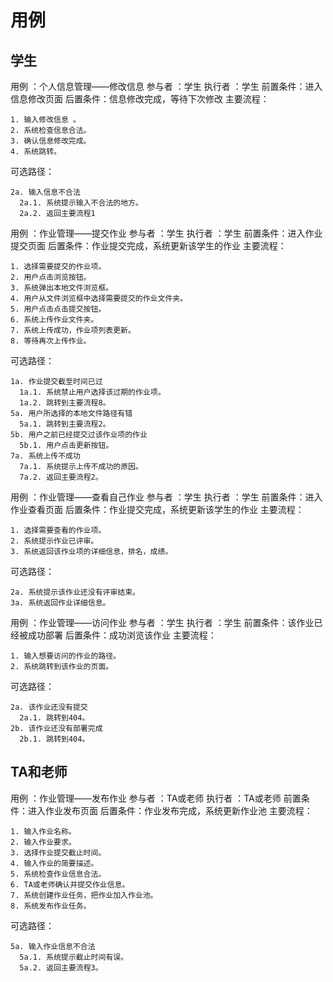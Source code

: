 # 用例

## 学生

用例    ：个人信息管理——修改信息
参与者  ：学生
执行者  ：学生
前置条件：进入信息修改页面
后置条件：信息修改完成，等待下次修改
主要流程：

    1. 输入修改信息 。
    2. 系统检查信息合法。
    3. 确认信息修改完成。
    4. 系统跳转。

可选路径：

    2a. 输入信息不合法
      2a.1. 系统提示输入不合法的地方。
      2a.2. 返回主要流程1



用例    ：作业管理——提交作业
参与者  ：学生
执行者  ：学生
前置条件：进入作业提交页面
后置条件：作业提交完成，系统更新该学生的作业
主要流程：

    1. 选择需要提交的作业项。
    2. 用户点击浏览按钮。
    3. 系统弹出本地文件浏览框。
    4. 用户从文件浏览框中选择需要提交的作业文件夹。
    5. 用户点击点击提交按钮。
    6. 系统上传作业文件夹。
    7. 系统上传成功，作业项列表更新。
    8. 等待再次上传作业。

可选路径：

    1a. 作业提交截至时间已过
      1a.1. 系统禁止用户选择该过期的作业项。
      1a.2. 跳转到主要流程8。
    5a. 用户所选择的本地文件路径有错
      5a.1. 跳转到主要流程2。
    5b. 用户之前已经提交过该作业项的作业
      5b.1. 用户点击更新按钮。
    7a. 系统上传不成功
      7a.1. 系统提示上传不成功的原因。
      7a.2. 返回主要流程2。



用例    ：作业管理——查看自己作业
参与者  ：学生
执行者  ：学生
前置条件：进入作业查看页面
后置条件：作业提交完成，系统更新该学生的作业
主要流程：

    1. 选择需要查看的作业项。
    2. 系统提示作业已评审。
    3. 系统返回该作业项的详细信息，排名，成绩。

可选路径：

    2a. 系统提示该作业还没有评审结束。
    3a. 系统返回作业详细信息。



用例    ：作业管理——访问作业
参与者  ：学生
执行者  ：学生
前置条件：该作业已经被成功部署
后置条件：成功浏览该作业
主要流程：

    1. 输入想要访问的作业的路径。
    2. 系统跳转到该作业的页面。

可选路径：

    2a. 该作业还没有提交
      2a.1. 跳转到404。
    2b. 该作业还没有部署完成
      2b.1. 跳转到404。



## TA和老师

用例    ：作业管理——发布作业
参与者  ：TA或老师
执行者  ：TA或老师
前置条件：进入作业发布页面
后置条件：作业发布完成，系统更新作业池
主要流程：

    1. 输入作业名称。
    2. 输入作业要求。
    3. 选择作业提交截止时间。
    4. 输入作业的简要描述。
    5. 系统检查作业信息合法。
    6. TA或老师确认并提交作业信息。
    7. 系统创建作业任务，把作业加入作业池。
    8. 系统发布作业任务。

可选路径：

    5a. 输入作业信息不合法
      5a.1. 系统提示截止时间有误。
      5a.2. 返回主要流程3。






